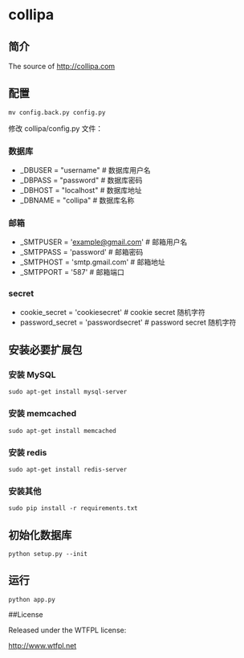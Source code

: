collipa
=======
## 简介

The source of <http://collipa.com>

## 配置

```
mv config.back.py config.py
```
修改 collipa/config.py 文件：

### 数据库

- _DBUSER = "username" # 数据库用户名
- _DBPASS = "password" # 数据库密码
- _DBHOST = "localhost" # 数据库地址
- _DBNAME = "collipa" # 数据库名称

### 邮箱

- _SMTPUSER = 'example@gmail.com' # 邮箱用户名
- _SMTPPASS = 'password' # 邮箱密码
- _SMTPHOST = 'smtp.gmail.com' # 邮箱地址
- _SMTPPORT = '587' # 邮箱端口

### secret

- cookie_secret = 'cookiesecret' # cookie secret 随机字符
- password_secret = 'passwordsecret' # password secret 随机字符

## 安装必要扩展包

### 安装 MySQL

```
sudo apt-get install mysql-server
```

### 安装 memcached

```
sudo apt-get install memcached
```

### 安装 redis

```
sudo apt-get install redis-server
```

### 安装其他

```
sudo pip install -r requirements.txt
```

## 初始化数据库

```
python setup.py --init
```

## 运行

```
python app.py
```

##License

Released under the WTFPL license:

http://www.wtfpl.net
